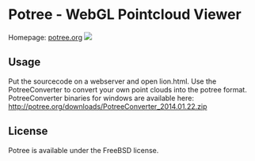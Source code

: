 # Potree - WebGL Pointcloud Viewer

Homepage: <a href="http://potree.org/">potree.org</a>
<img src="http://potree.org/resources/images/pompei.jpg">

## Usage
Put the sourcecode on a webserver and open lion.html. 
Use the PotreeConverter to convert your own point clouds into the potree format.
PotreeConverter binaries for windows are available here:
http://potree.org/downloads/PotreeConverter_2014.01.22.zip

## License
Potree is available under the FreeBSD license.
